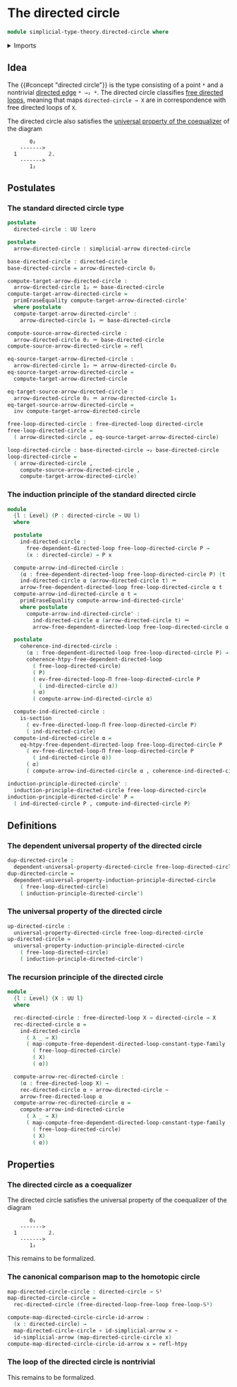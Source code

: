 # The directed circle

```agda
module simplicial-type-theory.directed-circle where
```

<details><summary>Imports</summary>

```agda
open import elementary-number-theory.natural-numbers

open import foundation.action-on-identifications-dependent-functions
open import foundation.action-on-identifications-functions
open import foundation.booleans
open import foundation.cartesian-product-types
open import foundation.conjunction
open import foundation.coproduct-types
open import foundation.dependent-pair-types
open import foundation.disjunction
open import foundation.empty-types
open import foundation.equality-dependent-pair-types
open import foundation.equivalences
open import foundation.function-extensionality
open import foundation.function-types
open import foundation.functoriality-dependent-pair-types
open import foundation.homotopies
open import foundation.identity-types
open import foundation.propositions
open import foundation.retractions
open import foundation.sections
open import foundation.sets
open import foundation.subtypes
open import foundation.type-arithmetic-dependent-pair-types
open import foundation.unit-type
open import foundation.universe-levels

open import reflection.erasing-equality

open import simplicial-type-theory.directed-interval-type
open import simplicial-type-theory.directed-relation-on-directed-interval-type
open import simplicial-type-theory.free-directed-loops
open import simplicial-type-theory.simplicial-arrows
open import simplicial-type-theory.simplicial-edges
open import simplicial-type-theory.universal-property-directed-circle

open import synthetic-homotopy-theory.circle
```

</details>

## Idea

The {{#concept "directed circle"}} is the type consisting of a point `*` and a
nontrivial [directed edge](simplicial-type-theory.simplicial-edges.md) `* →₂ *`.
The directed circle classifies
[free directed loops](simplicial-type-theory.free-directed-loops.md), meaning
that maps `directed-circle → X` are in correspondence with free directed loops
of `X`.

The directed circle also satisfies the
[universal property of the coequalizer](synthetic-homotopy-theory.universal-property-coequalizers.md)
of the diagram

```text
       0₂
    ------->
  1          𝟚.
    ------->
       1₂
```

## Postulates

### The standard directed circle type

```agda
postulate
  directed-circle : UU lzero

postulate
  arrow-directed-circle : simplicial-arrow directed-circle

base-directed-circle : directed-circle
base-directed-circle = arrow-directed-circle 0₂

compute-target-arrow-directed-circle :
  arrow-directed-circle 1₂ ＝ base-directed-circle
compute-target-arrow-directed-circle =
  primEraseEquality compute-target-arrow-directed-circle'
  where postulate
  compute-target-arrow-directed-circle' :
    arrow-directed-circle 1₂ ＝ base-directed-circle

compute-source-arrow-directed-circle :
  arrow-directed-circle 0₂ ＝ base-directed-circle
compute-source-arrow-directed-circle = refl

eq-source-target-arrow-directed-circle :
  arrow-directed-circle 1₂ ＝ arrow-directed-circle 0₂
eq-source-target-arrow-directed-circle =
  compute-target-arrow-directed-circle

eq-target-source-arrow-directed-circle :
  arrow-directed-circle 0₂ ＝ arrow-directed-circle 1₂
eq-target-source-arrow-directed-circle =
  inv compute-target-arrow-directed-circle

free-loop-directed-circle : free-directed-loop directed-circle
free-loop-directed-circle =
  ( arrow-directed-circle , eq-source-target-arrow-directed-circle)

loop-directed-circle : base-directed-circle →₂ base-directed-circle
loop-directed-circle =
  ( arrow-directed-circle ,
    compute-source-arrow-directed-circle ,
    compute-target-arrow-directed-circle)
```

### The induction principle of the standard directed circle

```agda
module _
  {l : Level} (P : directed-circle → UU l)
  where

  postulate
    ind-directed-circle :
      free-dependent-directed-loop free-loop-directed-circle P →
      (x : directed-circle) → P x

  compute-arrow-ind-directed-circle :
    (α : free-dependent-directed-loop free-loop-directed-circle P) (t : 𝟚) →
    ind-directed-circle α (arrow-directed-circle t) ＝
    arrow-free-dependent-directed-loop free-loop-directed-circle α t
  compute-arrow-ind-directed-circle α t =
    primEraseEquality compute-arrow-ind-directed-circle'
    where postulate
      compute-arrow-ind-directed-circle' :
        ind-directed-circle α (arrow-directed-circle t) ＝
        arrow-free-dependent-directed-loop free-loop-directed-circle α t

  postulate
    coherence-ind-directed-circle :
      (α : free-dependent-directed-loop free-loop-directed-circle P) →
      coherence-htpy-free-dependent-directed-loop
        ( free-loop-directed-circle)
        ( P)
        ( ev-free-directed-loop-Π free-loop-directed-circle P
          ( ind-directed-circle α))
        ( α)
        ( compute-arrow-ind-directed-circle α)

  compute-ind-directed-circle :
    is-section
      ( ev-free-directed-loop-Π free-loop-directed-circle P)
      ( ind-directed-circle)
  compute-ind-directed-circle α =
    eq-htpy-free-dependent-directed-loop free-loop-directed-circle P
      ( ev-free-directed-loop-Π free-loop-directed-circle P
        ( ind-directed-circle α))
      ( α)
      ( compute-arrow-ind-directed-circle α , coherence-ind-directed-circle α)

induction-principle-directed-circle' :
  induction-principle-directed-circle free-loop-directed-circle
induction-principle-directed-circle' P =
  ( ind-directed-circle P , compute-ind-directed-circle P)
```

## Definitions

### The dependent universal property of the directed circle

```agda
dup-directed-circle :
  dependent-universal-property-directed-circle free-loop-directed-circle
dup-directed-circle =
  dependent-universal-property-induction-principle-directed-circle
    ( free-loop-directed-circle)
    ( induction-principle-directed-circle')
```

### The universal property of the directed circle

```agda
up-directed-circle :
  universal-property-directed-circle free-loop-directed-circle
up-directed-circle =
  universal-property-induction-principle-directed-circle
    ( free-loop-directed-circle)
    ( induction-principle-directed-circle')
```

### The recursion principle of the directed circle

```agda
module _
  {l : Level} {X : UU l}
  where

  rec-directed-circle : free-directed-loop X → directed-circle → X
  rec-directed-circle α =
    ind-directed-circle
      ( λ _ → X)
      ( map-compute-free-dependent-directed-loop-constant-type-family
        ( free-loop-directed-circle)
        ( X)
        ( α))

  compute-arrow-rec-directed-circle :
    (α : free-directed-loop X) →
    rec-directed-circle α ∘ arrow-directed-circle ~
    arrow-free-directed-loop α
  compute-arrow-rec-directed-circle α =
    compute-arrow-ind-directed-circle
      ( λ _ → X)
      ( map-compute-free-dependent-directed-loop-constant-type-family
        ( free-loop-directed-circle)
        ( X)
        ( α))
```

## Properties

### The directed circle as a coequalizer

The directed circle satisfies the universal property of the coequalizer of the
diagram

```text
       0₂
    ------->
  1          𝟚.
    ------->
       1₂
```

This remains to be formalized.

### The canonical comparison map to the homotopic circle

```agda
map-directed-circle-circle : directed-circle → 𝕊¹
map-directed-circle-circle =
  rec-directed-circle (free-directed-loop-free-loop free-loop-𝕊¹)

compute-map-directed-circle-circle-id-arrow :
  (x : directed-circle) →
  map-directed-circle-circle ∘ id-simplicial-arrow x ~
  id-simplicial-arrow (map-directed-circle-circle x)
compute-map-directed-circle-circle-id-arrow x = refl-htpy
```

### The loop of the directed circle is nontrivial

This remains to be formalized.
